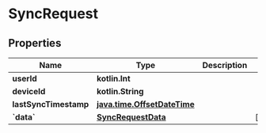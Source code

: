 
# SyncRequest

## Properties
| Name | Type | Description | Notes |
| ------------ | ------------- | ------------- | ------------- |
| **userId** | **kotlin.Int** |  |  |
| **deviceId** | **kotlin.String** |  |  |
| **lastSyncTimestamp** | [**java.time.OffsetDateTime**](java.time.OffsetDateTime.md) |  |  |
| **&#x60;data&#x60;** | [**SyncRequestData**](SyncRequestData.md) |  |  [optional] |



